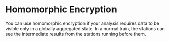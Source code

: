 # Homomorphic Encryption

You can use homomorphic encryption if your analysis requires data to be visible only in a globally aggregated state. 
In a normal train, the stations can see the intermediate results from the stations running before them.

[//]: # (## Homomorphic Decryption)

[//]: # ()
[//]: # (1. Start the application)

[//]: # (2. From the opening page select **Secure Addition**)

[//]: # (3. Generate key-pair &#40;Public & Private Key for Homomorphic Decryption&#41;)

[//]: # (4. Select the corresponding Private Key &#40;identical steps as in section hash signing&#41;)

[//]: # (5. Copy your encrypted paillier number into the text field &#40;encrypted number is found in the decrypted results from the)

[//]: # (   previous step&#41;)

[//]: # (   )
[//]: # (      <br/><br/>)

[//]: # (      ![Offline Tool Secure Addition]&#40;../images/offline_tool_images/extra.png&#41;)

[//]: # (      <br/><br/>)

[//]: # (   )
[//]: # (6. Press **Decrypt**)

[//]: # (7. Now in the right textfield appears the decrypted count query)

[//]: # ()
[//]: # (      <br/><br/>)

[//]: # (      ![Offline Tool Secure Addition_2]&#40;../images/offline_tool_images/5step.png&#41;)

[//]: # (      <br/><br/>)

[//]: # ()
[//]: # (If you want to calculate the average age over multiple sites, this cannot be done trivially.)

[//]: # (You need to know the total age and total number of patients over all sites. By saving both decrypted numbers,)

[//]: # (you can manually calculate such afterwards. Average age: `5384 / 144 = 37,38`.)

[//]: # (![Offline Tool Model Page]&#40;../images/offline_tool_images/6step.png&#41;)
